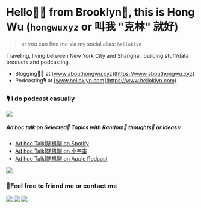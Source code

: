 # Hello👋🏻 from Brooklyn🌉, this is Hong Wu (`hongwuxyz` or  叫我 "克林" 就好)
> or you can find me via my social alias: `helloklyn` 

Traveling, living between New York City and Shanghai, building stuff/data products and podcasting.

- Blogging✍🏻 at [www.abouthongwu.xyz](https://www.abouthongwu.xyz)
- Podcasting🎙 at [www.helloklyn.com](https://www.helloklyn.com)

### 🎙 I do podcast casually
![](https://s3-us-west-2.amazonaws.com/anchor-generated-image-bank/production/podcast_uploaded_nologo400/613747/613747-1612742207498-8cde60ea66851.jpg)
##### Ad hoc talk on **Selected🎯 Topics** with **Random🔀 thoughts💭 or ideas💡**

- [Ad hoc Talk|随机聊 on Spotify](https://open.spotify.com/show/2KN34s3ANFb36WLgdyHFEZ?si=GYHPb8GzT4ODVTiDXcebpg&dl_branch=1)
- [Ad hoc Talk|随机聊 on 小宇宙](https://www.xiaoyuzhoufm.com/podcast/5feb3a85dee9c1e16d5e4343?s=eyJ1IjogIjVmMTc5OTMyZTBmNWU3MjNiYmNiN2Q0ZiJ9)
- [Ad hoc Talk|随机聊 on Apple Podcast](https://podcasts.apple.com/us/podcast/%E5%85%8B%E6%9E%97-%E9%9A%8F%E6%9C%BA%E8%81%8A-ad-hoc-talk/id1546496102)  

[![](https://img.shields.io/badge/随机聊的电报频道-%23000000?style=flat-square&logo=telegram&labelColor=%2300A1D60)](https://t.me/helloklyn)

### 📮Feel free to friend me or contact me
[![](https://img.shields.io/badge/hongwuxyz克林-%23000000?style=flat-square&logo=twitter&labelColor=%2300A1D60)](https://twitter.com/hongwuxyz)
[![](https://img.shields.io/badge/hongwuxyz克林-%23000000?style=flat-square&logo=instagram&labelColor=%2300A1D60)](https://instagram.com/hongwuxyz)
[![](https://img.shields.io/badge/hongwuxyz克林-%23000000?style=flat-square&logo=bilibili&labelColor=%2300A1D60)](https://space.bilibili.com/41049044)
